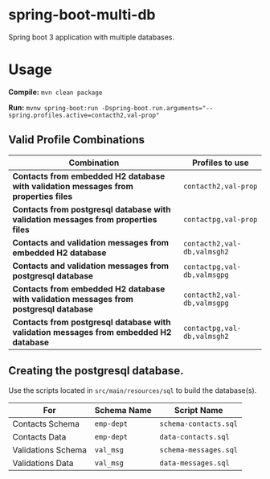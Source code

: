 # spring-boot-multi-db
Spring boot 3 application with multiple databases.

# Usage
**Compile:** `mvn clean package`

**Run:**  `mvnw spring-boot:run -Dspring-boot.run.arguments="--spring.profiles.active=contacth2,val-prop"`

## Valid Profile Combinations

| Combination | Profiles to use |
| -------------- | ---------- |
| **Contacts from embedded H2 database with validation messages from properties files** | `contacth2,val-prop` |
| **Contacts from postgresql database with validation messages from properties files** | `contactpg,val-prop` |
| **Contacts and validation messages from embedded H2 database** | `contacth2,val-db,valmsgh2` |
| **Contacts and validation messages from postgresql database** | `contactpg,val-db,valmsgpg` |
| **Contacts from embedded H2 database with validation messages from postgresql database** | `contacth2,val-db,valmsgpg` |
| **Contacts from postgresql database with validation messages from embedded H2 database** | `contactpg,val-db,valmsgh2` |

## Creating the postgresql database.
Use the scripts located in `src/main/resources/sql` to build the database(s).

| **For** | **Schema Name** | **Script Name** |
| ------- | --------------- | --------------- |
| Contacts Schema | `emp-dept` | `schema-contacts.sql` |
| Contacts Data | `emp-dept` | `data-contacts.sql` |
| Validations Schema | `val_msg` | `schema-messages.sql` |
| Validations Data | `val_msg` | `data-messages.sql` |

